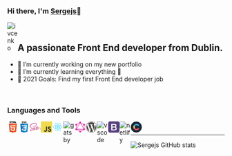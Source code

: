### Hi there, I'm [Sergejs][website]👋

[<img align="left" width="24px" alt="ivcenko" color="#0A66C2" src="https://cdn.jsdelivr.net/npm/simple-icons@v5/icons/linkedin.svg" />][linkedin]

<br/>

## A passionate Front End developer from Dublin.

- 🔭 I’m currently working on my new portfolio
- 🌱 I’m currently learning everything 🤣
- 🥅 2021 Goals: Find my first Front End developer job

<br/>

### Languages and Tools

[<img align="left" width="26px" alt="HTML" src="https://raw.githubusercontent.com/github/explore/80688e429a7d4ef2fca1e82350fe8e3517d3494d/topics/html/html.png" />]()
[<img align="left" width="26px" alt="css" src="https://raw.githubusercontent.com/github/explore/80688e429a7d4ef2fca1e82350fe8e3517d3494d/topics/css/css.png" />]()
[<img align="left" width="26px" alt="sass" src="https://raw.githubusercontent.com/github/explore/80688e429a7d4ef2fca1e82350fe8e3517d3494d/topics/sass/sass.png" />]()
[<img align="left" width="26px" alt="javascript" src="https://raw.githubusercontent.com/github/explore/80688e429a7d4ef2fca1e82350fe8e3517d3494d/topics/javascript/javascript.png" />]()
[<img align="left" width="26px" alt="react" src="https://raw.githubusercontent.com/github/explore/80688e429a7d4ef2fca1e82350fe8e3517d3494d/topics/react/react.png" />]()
[<img align="left" width="26px" alt="gatsby" src="https://pics.freeicons.io/uploads/icons/png/18411663001536298193-512.png" />]()
[<img align="left" width="26px" alt="graphql" src="https://raw.githubusercontent.com/github/explore/80688e429a7d4ef2fca1e82350fe8e3517d3494d/topics/graphql/graphql.png" />]()
[<img align="left" width="26px" alt="wordpress" src="https://raw.githubusercontent.com/github/explore/80688e429a7d4ef2fca1e82350fe8e3517d3494d/topics/wordpress/wordpress.png" />]()
[<img align="left" width="26px" alt="vscode" src="https://upload.wikimedia.org/wikipedia/commons/thumb/9/9a/Visual_Studio_Code_1.35_icon.svg/1024px-Visual_Studio_Code_1.35_icon.svg.png" />]()
[<img align="left" width="26px" alt="bootstrap" src="https://raw.githubusercontent.com/github/explore/80688e429a7d4ef2fca1e82350fe8e3517d3494d/topics/bootstrap/bootstrap.png" />]()
[<img align="left" width="26px" alt="netlify" src="https://cdn.icon-icons.com/icons2/2107/PNG/128/file_type_netlify_icon_130354.png" />]()
[<img align="left" width="26px" alt="contentful" src="https://raw.githubusercontent.com/github/explore/80688e429a7d4ef2fca1e82350fe8e3517d3494d/topics/contentful/contentful.png" />]()

<br/>

---

![Sergejs GitHub stats](https://github-readme-stats-mu-green.vercel.app/api?username=Sergio0831&show_icons=true&theme=radical)

[website]: https://www.ivcenko.name
[linkedin]: https://www.linkedin.com/in/ivcenko/

